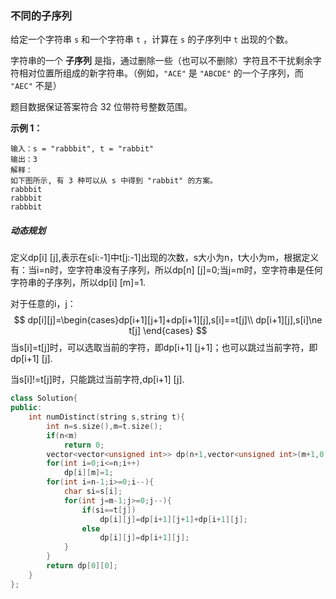 ### 不同的子序列

给定一个字符串 `s` 和一个字符串 `t` ，计算在 `s` 的子序列中 `t` 出现的个数。

字符串的一个 **子序列** 是指，通过删除一些（也可以不删除）字符且不干扰剩余字符相对位置所组成的新字符串。（例如，`"ACE"` 是 `"ABCDE"` 的一个子序列，而 `"AEC"` 不是）

题目数据保证答案符合 32 位带符号整数范围。

**示例 1：**

```
输入：s = "rabbbit", t = "rabbit"
输出：3
解释：
如下图所示, 有 3 种可以从 s 中得到 "rabbit" 的方案。
rabbbit
rabbbit
rabbbit
```



##### 动态规划

定义dp[i] [j],表示在s[i:-1]中t[j:-1]出现的次数，s大小为n，t大小为m，根据定义有：当i=n时，空字符串没有子序列，所以dp[n] [j]=0;当j=m时，空字符串是任何字符串的子序列，所以dp[i] [m]=1.

对于任意的i，j：
$$
dp[i][j]=\begin{cases}dp[i+1][j+1]+dp[i+1][j],s[i]==t[j]\\
dp[i+1][j],s[i]\ne t[j]
\end{cases}
$$
当s[i]=t[j]时，可以选取当前的字符，即dp[i+1] [j+1]；也可以跳过当前字符，即dp[i+1] [j].

当s[i]!=t[j]时，只能跳过当前字符,dp[i+1] [j].



```c++
class Solution{
public:
	int numDistinct(string s,string t){
		int n=s.size(),m=t.size();
        if(n<m)
            return 0;
		vector<vector<unsigned int>> dp(n+1,vector<unsigned int>(m+1,0));
		for(int i=0;i<=n;i++)
			dp[i][m]=1;
		for(int i=n-1;i>=0;i--){
			char si=s[i];
			for(int j=m-1;j>=0;j--){
				if(si==t[j])
					dp[i][j]=dp[i+1][j+1]+dp[i+1][j];
				else
					dp[i][j]=dp[i+1][j];
			}
		}
		return dp[0][0];
	}
};
```

